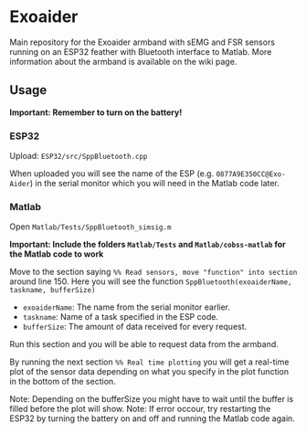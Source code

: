 # Exoaider
Main repository for the Exoaider armband with sEMG and FSR sensors running on an ESP32 feather with Bluetooth interface to Matlab. More information about the armband is available on the wiki page.

## Usage

**Important: Remember to turn on the battery!**


### ESP32

Upload: `ESP32/src/SppBluetooth.cpp`

When uploaded you will see the name of the ESP (e.g. `0877A9E350CC@Exo-Aider`) in the serial monitor which you will need in the Matlab code later.

### Matlab

Open `Matlab/Tests/SppBluetooth_simsig.m`

**Important: Include the folders `Matlab/Tests` and `Matlab/cobss-matlab` for the Matlab code to work**

Move to the section saying `%% Read sensors, move "function" into section` around line 150. 
Here you will see the function `SppBluetooth(exoaiderName, taskname, bufferSize)`
* `exoaiderName`: The name from the serial monitor earlier.
* `taskname`: Name of a task specified in the ESP code.
* `bufferSize`: The amount of data received for every request. 

Run this section and you will be able to request data from the armband. 

By running the next section `%% Real time plotting` you will get a real-time plot of the sensor data depending on what you specify in the plot function in the bottom of the section. 

Note: Depending on the bufferSize you might have to wait until the buffer is filled before the plot will show.
Note: If error occour, try restarting the ESP32 by turning the battery on and off and running the Matlab code again.
